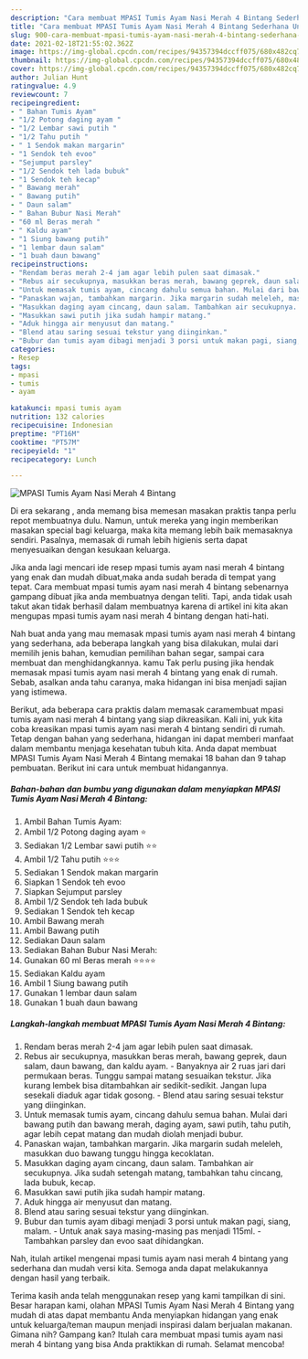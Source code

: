 ```yaml
---
description: "Cara membuat MPASI Tumis Ayam Nasi Merah 4 Bintang Sederhana Untuk Jualan"
title: "Cara membuat MPASI Tumis Ayam Nasi Merah 4 Bintang Sederhana Untuk Jualan"
slug: 900-cara-membuat-mpasi-tumis-ayam-nasi-merah-4-bintang-sederhana-untuk-jualan
date: 2021-02-18T21:55:02.362Z
image: https://img-global.cpcdn.com/recipes/94357394dccff075/680x482cq70/mpasi-tumis-ayam-nasi-merah-4-bintang-foto-resep-utama.jpg
thumbnail: https://img-global.cpcdn.com/recipes/94357394dccff075/680x482cq70/mpasi-tumis-ayam-nasi-merah-4-bintang-foto-resep-utama.jpg
cover: https://img-global.cpcdn.com/recipes/94357394dccff075/680x482cq70/mpasi-tumis-ayam-nasi-merah-4-bintang-foto-resep-utama.jpg
author: Julian Hunt
ratingvalue: 4.9
reviewcount: 7
recipeingredient:
- " Bahan Tumis Ayam"
- "1/2 Potong daging ayam "
- "1/2 Lembar sawi putih "
- "1/2 Tahu putih "
- " 1 Sendok makan margarin"
- "1 Sendok teh evoo"
- "Sejumput parsley"
- "1/2 Sendok teh lada bubuk"
- "1 Sendok teh kecap"
- " Bawang merah"
- " Bawang putih"
- " Daun salam"
- " Bahan Bubur Nasi Merah"
- "60 ml Beras merah "
- " Kaldu ayam"
- "1 Siung bawang putih"
- "1 lembar daun salam"
- "1 buah daun bawang"
recipeinstructions:
- "Rendam beras merah 2-4 jam agar lebih pulen saat dimasak."
- "Rebus air secukupnya, masukkan beras merah, bawang geprek, daun salam, daun bawang, dan kaldu ayam. Banyaknya air 2 ruas jari dari permukaan beras. Tunggu sampai matang sesuaikan tekstur. Jika kurang lembek bisa ditambahkan air sedikit-sedikit. Jangan lupa sesekali diaduk agar tidak gosong. Blend atau saring sesuai tekstur yang diinginkan."
- "Untuk memasak tumis ayam, cincang dahulu semua bahan. Mulai dari bawang putih dan bawang merah, daging ayam, sawi putih, tahu putih, agar lebih cepat matang dan mudah diolah menjadi bubur."
- "Panaskan wajan, tambahkan margarin. Jika margarin sudah meleleh, masukkan duo bawang tunggu hingga kecoklatan."
- "Masukkan daging ayam cincang, daun salam. Tambahkan air secukupnya. Jika sudah setengah matang, tambahkan tahu cincang, lada bubuk, kecap."
- "Masukkan sawi putih jika sudah hampir matang."
- "Aduk hingga air menyusut dan matang."
- "Blend atau saring sesuai tekstur yang diinginkan."
- "Bubur dan tumis ayam dibagi menjadi 3 porsi untuk makan pagi, siang, malam. Untuk anak saya masing-masing pas menjadi 115ml. Tambahkan parsley dan evoo saat dihidangkan."
categories:
- Resep
tags:
- mpasi
- tumis
- ayam

katakunci: mpasi tumis ayam 
nutrition: 132 calories
recipecuisine: Indonesian
preptime: "PT16M"
cooktime: "PT57M"
recipeyield: "1"
recipecategory: Lunch

---
```



![MPASI Tumis Ayam Nasi Merah 4 Bintang](https://img-global.cpcdn.com/recipes/94357394dccff075/680x482cq70/mpasi-tumis-ayam-nasi-merah-4-bintang-foto-resep-utama.jpg)

Di era  sekarang , anda memang bisa memesan masakan praktis tanpa perlu repot membuatnya dulu. Namun, untuk mereka yang ingin memberikan masakan special bagi keluarga, maka kita memang lebih baik memasaknya sendiri. Pasalnya, memasak di rumah lebih higienis serta dapat menyesuaikan dengan kesukaan keluarga.

Jika anda lagi mencari ide resep mpasi tumis ayam nasi merah 4 bintang yang enak dan mudah dibuat,maka anda sudah berada di tempat yang tepat. Cara membuat mpasi tumis ayam nasi merah 4 bintang  sebenarnya gampang dibuat jika anda membuatnya dengan teliti. Tapi, anda tidak usah takut akan tidak berhasil dalam membuatnya 
karena di artikel ini kita akan mengupas mpasi tumis ayam nasi merah 4 bintang dengan hati-hati.  



Nah buat anda yang mau memasak mpasi tumis ayam nasi merah 4 bintang yang sederhana, ada beberapa langkah yang bisa dilakukan, mulai dari memilih jenis bahan, kemudian pemilihan bahan segar, sampai cara membuat dan menghidangkannya. kamu Tak perlu pusing jika hendak memasak mpasi tumis ayam nasi merah 4 bintang yang enak di rumah. Sebab, asalkan anda  tahu caranya, maka hidangan ini bisa menjadi sajian yang istimewa.

Berikut, ada beberapa cara praktis  dalam memasak caramembuat mpasi tumis ayam nasi merah 4 bintang yang siap dikreasikan. Kali ini, yuk kita coba kreasikan mpasi tumis ayam nasi merah 4 bintang sendiri di rumah. Tetap dengan bahan yang sederhana, hidangan ini dapat memberi manfaat dalam membantu menjaga kesehatan tubuh kita. Anda dapat membuat MPASI Tumis Ayam Nasi Merah 4 Bintang memakai 18 bahan dan 9 tahap pembuatan. Berikut ini cara untuk membuat hidangannya.

<!--inarticleads1-->

##### Bahan-bahan dan bumbu yang digunakan dalam menyiapkan MPASI Tumis Ayam Nasi Merah 4 Bintang:

1. Ambil  Bahan Tumis Ayam:
1. Ambil 1/2 Potong daging ayam ⭐
1. Sediakan 1/2 Lembar sawi putih ⭐⭐
1. Ambil 1/2 Tahu putih ⭐⭐⭐
1. Sediakan  1 Sendok makan margarin
1. Siapkan 1 Sendok teh evoo
1. Siapkan Sejumput parsley
1. Ambil 1/2 Sendok teh lada bubuk
1. Sediakan 1 Sendok teh kecap
1. Ambil  Bawang merah
1. Ambil  Bawang putih
1. Sediakan  Daun salam
1. Sediakan  Bahan Bubur Nasi Merah:
1. Gunakan 60 ml Beras merah ⭐⭐⭐⭐
1. Sediakan  Kaldu ayam
1. Ambil 1 Siung bawang putih
1. Gunakan 1 lembar daun salam
1. Gunakan 1 buah daun bawang




<!--inarticleads2-->

##### Langkah-langkah membuat MPASI Tumis Ayam Nasi Merah 4 Bintang:

1. Rendam beras merah 2-4 jam agar lebih pulen saat dimasak.
1. Rebus air secukupnya, masukkan beras merah, bawang geprek, daun salam, daun bawang, dan kaldu ayam. - Banyaknya air 2 ruas jari dari permukaan beras. Tunggu sampai matang sesuaikan tekstur. Jika kurang lembek bisa ditambahkan air sedikit-sedikit. Jangan lupa sesekali diaduk agar tidak gosong. - Blend atau saring sesuai tekstur yang diinginkan.
1. Untuk memasak tumis ayam, cincang dahulu semua bahan. Mulai dari bawang putih dan bawang merah, daging ayam, sawi putih, tahu putih, agar lebih cepat matang dan mudah diolah menjadi bubur.
1. Panaskan wajan, tambahkan margarin. Jika margarin sudah meleleh, masukkan duo bawang tunggu hingga kecoklatan.
1. Masukkan daging ayam cincang, daun salam. Tambahkan air secukupnya. Jika sudah setengah matang, tambahkan tahu cincang, lada bubuk, kecap.
1. Masukkan sawi putih jika sudah hampir matang.
1. Aduk hingga air menyusut dan matang.
1. Blend atau saring sesuai tekstur yang diinginkan.
1. Bubur dan tumis ayam dibagi menjadi 3 porsi untuk makan pagi, siang, malam. - Untuk anak saya masing-masing pas menjadi 115ml. - Tambahkan parsley dan evoo saat dihidangkan.




Nah, itulah artikel mengenai  mpasi tumis ayam nasi merah 4 bintang  yang sederhana dan mudah versi kita. Semoga anda dapat melakukannya dengan hasil yang terbaik. 

Terima kasih anda telah menggunakan resep yang kami tampilkan di sini. Besar harapan kami, olahan  MPASI Tumis Ayam Nasi Merah 4 Bintang yang mudah di atas dapat membantu Anda menyiapkan hidangan yang enak untuk keluarga/teman maupun menjadi inspirasi dalam berjualan makanan. Gimana nih? Gampang kan? Itulah cara membuat mpasi tumis ayam nasi merah 4 bintang yang bisa Anda praktikkan di rumah. Selamat mencoba!

